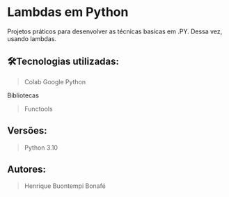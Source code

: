 # Lambdas em Python

Projetos práticos para desenvolver as técnicas basicas em .PY. Dessa vez, usando lambdas.

## 🛠️Tecnologias utilizadas:

> Colab Google
> Python

Bibliotecas
> Functools

## Versões:

> Python 3.10

## Autores:

> Henrique Buontempi Bonafé
